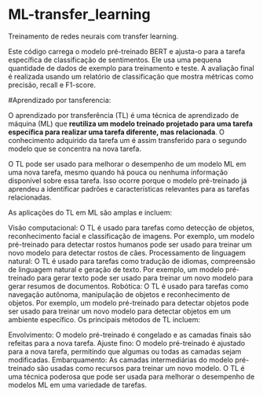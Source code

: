 # ML-transfer_learning
Treinamento de redes neurais com transfer learning.

Este código carrega o modelo pré-treinado BERT e ajusta-o para a tarefa específica de classificação de sentimentos. Ele usa uma pequena quantidade de dados de exemplo para treinamento e teste. A avaliação final é realizada usando um relatório de classificação que mostra métricas como precisão, recall e F1-score.


#Aprendizado por tansferencia:

O aprendizado por transferência (TL) é uma técnica de aprendizado de máquina (ML) que **reutiliza um modelo treinado projetado para uma tarefa específica para realizar uma tarefa diferente, mas relacionada**. O conhecimento adquirido da tarefa um é assim transferido para o segundo modelo que se concentra na nova tarefa.

O TL pode ser usado para melhorar o desempenho de um modelo ML em uma nova tarefa, mesmo quando há pouca ou nenhuma informação disponível sobre essa tarefa. Isso ocorre porque o modelo pré-treinado já aprendeu a identificar padrões e características relevantes para as tarefas relacionadas.

As aplicações do TL em ML são amplas e incluem:

Visão computacional: O TL é usado para tarefas como detecção de objetos, reconhecimento facial e classificação de imagens. Por exemplo, um modelo pré-treinado para detectar rostos humanos pode ser usado para treinar um novo modelo para detectar rostos de cães.
Processamento de linguagem natural: O TL é usado para tarefas como tradução de idiomas, compreensão de linguagem natural e geração de texto. Por exemplo, um modelo pré-treinado para gerar texto pode ser usado para treinar um novo modelo para gerar resumos de documentos.
Robótica: O TL é usado para tarefas como navegação autônoma, manipulação de objetos e reconhecimento de objetos. Por exemplo, um modelo pré-treinado para detectar objetos pode ser usado para treinar um novo modelo para detectar objetos em um ambiente específico.
Os principais métodos de TL incluem:

Envolvimento: O modelo pré-treinado é congelado e as camadas finais são refeitas para a nova tarefa.
Ajuste fino: O modelo pré-treinado é ajustado para a nova tarefa, permitindo que algumas ou todas as camadas sejam modificadas.
Embarquamento: As camadas intermediárias do modelo pré-treinado são usadas como recursos para treinar um novo modelo.
O TL é uma técnica poderosa que pode ser usada para melhorar o desempenho de modelos ML em uma variedade de tarefas.
